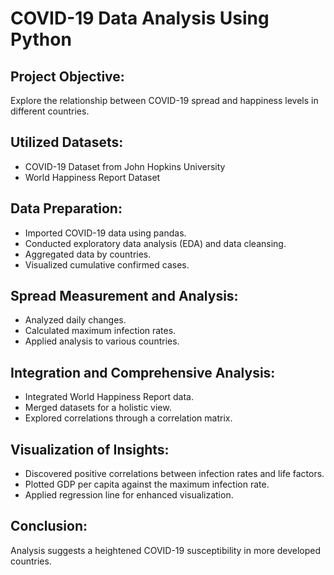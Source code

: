# COVID-19 Data Analysis Using Python

## Project Objective:

Explore the relationship between COVID-19 spread and happiness levels in different countries.

## Utilized Datasets:

- COVID-19 Dataset from John Hopkins University
- World Happiness Report Dataset

## Data Preparation:

- Imported COVID-19 data using pandas.
- Conducted exploratory data analysis (EDA) and data cleansing.
- Aggregated data by countries.
- Visualized cumulative confirmed cases.

## Spread Measurement and Analysis:

- Analyzed daily changes.
- Calculated maximum infection rates.
- Applied analysis to various countries.

## Integration and Comprehensive Analysis:

- Integrated World Happiness Report data.
- Merged datasets for a holistic view.
- Explored correlations through a correlation matrix.

## Visualization of Insights:

- Discovered positive correlations between infection rates and life factors.
- Plotted GDP per capita against the maximum infection rate.
- Applied regression line for enhanced visualization.

## Conclusion:

Analysis suggests a heightened COVID-19 susceptibility in more developed countries.
